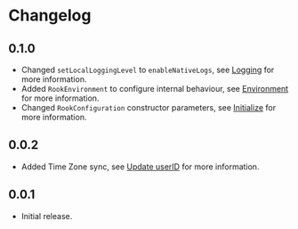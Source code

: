 # Changelog

## 0.1.0

* Changed `setLocalLoggingLevel` to `enableNativeLogs`, see [Logging](README.md#logging) for more information.
* Added `RookEnvironment` to configure internal behaviour, see [Environment](README.md#environment) for more information.
* Changed `RookConfiguration` constructor parameters, see [Initialize](README.md#initialize) for more information.

## 0.0.2

* Added Time Zone sync, see [Update userID](README.md#update-userid) for more information.

## 0.0.1

* Initial release.
